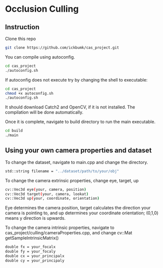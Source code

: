# Occlusion Culling

## Instruction 
Clone this repo

```bash
git clone https://github.com/ickbumk/cas_project.git
```

You can compile using autoconfig.

```bash
cd cas_project
./autoconfig.sh
```

If autoconfig does not execute try by changing the shell to executable:

```bash
cd cas_project
chmod +x autoconfig.sh
./autoconfig.sh
```

It should download Catch2 and OpenCV, if it is not installed. The compilation will be done automatically. 

Once it is complete, navigate to build directory to run the main executable.

```bash
cd build
./main
```


## Using your own camera properties and dataset

To change the dataset, navigate to main.cpp and change the directory.

```bash
std::string filename = "../dataset/path/to/your/obj"
```

To change the camera extrinsic properties, change eye, target, up
```bash
cv::Vec3d eye(your, camera, position)
cv::Vec3d target(your, camera, lookat)
cv::Vec3d up(your, coordinate, orientation)
```

Eye determines the camera position, target calculates the direction your camera is pointing to, and up determines your coordinate orientation; (0,1,0) means y direction is upwards.

To change the camera intrinsic properties, navigate to cas_project/culling/cameraProperties.cpp, and change cv::Mat getSampleIntrinsicMatrix()

```bash
double fx = your_focalx
double fy = your_focaly
double cx = your_principalx
double cy = your_principaly
```

